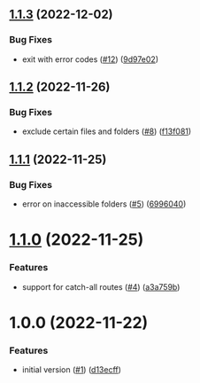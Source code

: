 ## [1.1.3](https://github.com/jozefhruska/next-scout/compare/v1.1.2...v1.1.3) (2022-12-02)


### Bug Fixes

* exit with error codes ([#12](https://github.com/jozefhruska/next-scout/issues/12)) ([9d97e02](https://github.com/jozefhruska/next-scout/commit/9d97e0216f21db35f197d01ab55a0f6a40a1d818))

## [1.1.2](https://github.com/jozefhruska/next-scout/compare/v1.1.1...v1.1.2) (2022-11-26)


### Bug Fixes

* exclude certain files and folders ([#8](https://github.com/jozefhruska/next-scout/issues/8)) ([f13f081](https://github.com/jozefhruska/next-scout/commit/f13f081fdd835e40a06536b5413934533cd07cc6))

## [1.1.1](https://github.com/jozefhruska/next-scout/compare/v1.1.0...v1.1.1) (2022-11-25)


### Bug Fixes

* error on inaccessible folders ([#5](https://github.com/jozefhruska/next-scout/issues/5)) ([6996040](https://github.com/jozefhruska/next-scout/commit/6996040a7d36f76660b42d396cfcacc10a626980))

# [1.1.0](https://github.com/jozefhruska/next-scout/compare/v1.0.0...v1.1.0) (2022-11-25)


### Features

* support for catch-all routes ([#4](https://github.com/jozefhruska/next-scout/issues/4)) ([a3a759b](https://github.com/jozefhruska/next-scout/commit/a3a759b777d074a9bc16b86e711bb91b41c0939f))

# 1.0.0 (2022-11-22)


### Features

* initial version ([#1](https://github.com/jozefhruska/next-scout/issues/1)) ([d13ecff](https://github.com/jozefhruska/next-scout/commit/d13ecff14c90d5febae4e5b94bb8e52642a708ab))

